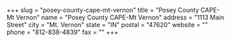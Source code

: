 +++
slug = "posey-county-cape-mt-vernon"
title = "Posey County CAPE-Mt Vernon"
name = "Posey County CAPE-Mt Vernon"
address = "1113 Main Street"
city = "Mt. Vernon"
state = "IN"
postal = "47620"
website = ""
phone = "812-838-4839"
fax = ""
+++
